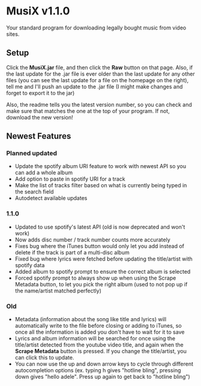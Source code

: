 # MusiX v1.1.0 #
Your standard program for downloading legally bought music from video sites.

## Setup ##
Click the **MusiX.jar** file, and then click the **Raw** button on that page. Also, if the last update for the .jar file is ever older than the last update for any other files (you can see the last update for a file on the homepage on the right), tell me and I'll push an update to the .jar file (I might make changes and forget to export it to the jar)

Also, the readme tells you the latest version number, so you can check and make sure that matches the one at the top of your program. If not, download the new version!

## Newest Features ##
### Planned updated ###
* Update the spotify album URI feature to work with newest API so you can add a whole album
* Add option to paste in spotify URI for a track
* Make the list of tracks filter based on what is currently being typed in the search field
* Autodetect available updates

### 1.1.0 ###
* Updated to use spotify's latest API (old is now deprecated and won't work)
* Now adds disc number / track number counts more accurately
* Fixes bug where the iTunes button would only let you add instead of delete if the track is part of a multi-disc album
* Fixed bug where lyrics were fetched before updating the title/artist with spotify data
* Added album to spotify prompt to ensure the correct album is selected
* Forced spotify prompt to always show up when using the Scrape Metadata button, to let you pick the right album (used to not pop up if the name/artist matched perfectly)


### Old ###
* Metadata (information about the song like title and lyrics) will automatically write to the file before closing or adding to iTunes, so once all the information is added you don't have to wait for it to save
* Lyrics and album information will be searched for once using the title/artist detected from the youtube video title, and again when the **Scrape Metadata** button is pressed. If you change the title/artist, you can click this to update.
* You can now use the up and down arrow keys to cycle through different autocompletion options (ex. typing h gives "hotline bling", pressing down gives "hello adele". Press up again to get back to "hotline bling")

